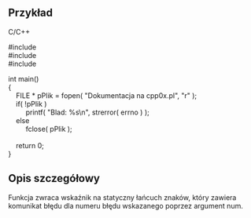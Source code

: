 ## Przykład

C/C++

#include <cstdio>  
#include <cerrno>  
#include <cstring>  
  
int main()  
{  
    FILE * pPlik = fopen( "Dokumentacja na cpp0x.pl", "r" );  
    if( !pPlik )  
         printf( "Blad: %s\n", strerror( errno ) );  
    else  
         fclose( pPlik );  
     
    return 0;  
}

## Opis szczegółowy

Funkcja zwraca wskaźnik na statyczny łańcuch znaków, który zawiera komunikat błędu dla numeru błędu wskazanego poprzez argument num.